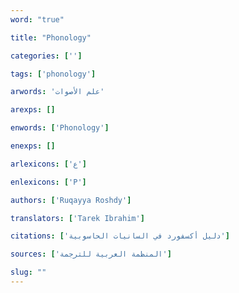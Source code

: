 ```yaml
---
word: "true"

title: "Phonology"

categories: ['']

tags: ['phonology']

arwords: 'علم اﻷصوات'

arexps: []

enwords: ['Phonology']

enexps: []

arlexicons: ['ع']

enlexicons: ['P']

authors: ['Ruqayya Roshdy']

translators: ['Tarek Ibrahim']

citations: ['دليل أكسفورد في السانيات الحاسوبية']

sources: ['المنظمة العربية للترجمة']

slug: ""
---
```


